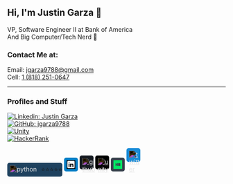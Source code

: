 ## Hi, I'm Justin Garza 🍌  
VP, Software Engineer II at Bank of America  
And Big Computer/Tech Nerd 🧠

### Contact Me at:  
Email: jgarza9788@gmail.com  
Cell: [1 (818) 251-0647](tel:18182510647)

---

### Profiles and Stuff
[![Linkedin: Justin Garza](https://img.shields.io/badge/-Justin_Garza-blue?style=for-the-badge&logo=Linkedin&logoColor=white&link=https://www.linkedin.com/in/justin-garza-9a684a44/)](https://www.linkedin.com/in/justin-garza-9a684a44/)  
[![GitHub: jgarza9788](https://img.shields.io/badge/jgarza9788-161b22?&style=for-the-badge&logo=github)](https://github.com/jgarza9788)  
[![Unity](https://img.shields.io/badge/Justin_Garza-000000.svg?style=for-the-badge&logo=unity)](https://assetstore.unity.com/publishers/7928)  
[![HackerRank](https://img.shields.io/badge/-jgarza9788-39424e?style=for-the-badge&logo=HackerRank&logoColor=2ec866&link=https://www.hackerrank.com/jgarza9788)](https://www.hackerrank.com/jgarza9788) 


<!-- https://simpleicons.org/ -->

<a href="https://www.linkedin.com/in/justin-garza-9a684a44/" style="display:inline-block">
<div style=" height:32px; background-color: #1e415e; border-radius: 5px;display:inline-block;" >
<img src="https://raw.githubusercontent.com/simple-icons/simple-icons/develop/icons/python.svg" alt="python" width="20" height="20" style="max-width: 100%;filter: invert(100%); padding: 6px;"> 
<div style="vertical-align: middle;display:inline-block;">
<text style="">⭐⭐⭐⭐⭐</text>
</div>
</div>
</a> 



<a href="https://www.linkedin.com/in/justin-garza-9a684a44/" style="display:inline-block">
<div style=" width:32px ; height:32px; background-color: #007ec6; border-radius: 5px;">
<img src="https://raw.githubusercontent.com/simple-icons/simple-icons/develop/icons/linkedin.svg" alt="linkedin" width="20" height="20" style="max-width: 100%;filter: invert(100%); padding: 6px;"> 
</div>
</a> 
<a href="https://github.com/jgarza9788" style="display:inline-block">
<div style=" width:32px ; height:32px; background-color: #161b22; border-radius: 5px;">
<img src="https://raw.githubusercontent.com/simple-icons/simple-icons/develop/icons/github.svg" alt="github" width="20" height="20" style="max-width: 100%;filter: invert(100%); padding: 6px;"> 
</div>
</a> 
</a> 
<a href="https://assetstore.unity.com/publishers/7928" style="display:inline-block">
<div style=" width:32px ; height:32px; background-color: #000000; border-radius: 5px;">
<img src="https://raw.githubusercontent.com/simple-icons/simple-icons/develop/icons/unity.svg" alt="unity" width="20" height="20" style="max-width: 100%;filter: invert(100%); padding: 6px;"> 
</div>
</a> 
</a> 
<a href="https://www.hackerrank.com/jgarza9788" style="display:inline-block">
<div style=" width:32px ; height:32px; background-color: #39424e; border-radius: 5px;">
<svg role="img" viewBox="0 0 24 24" xmlns="http://www.w3.org/2000/svg" style="max-width: 100%;fill:#00EA64;  padding: 6px;"><title>HackerRank</title><path d="M0 0v24h24V0zm9.95 8.002h1.805c.061 0 .111.05.111.111v7.767c0 .061-.05.111-.11.111H9.95c-.061 0-.111-.05-.111-.11v-2.87H7.894v2.87c0 .06-.05.11-.11.11H5.976a.11.11 0 01-.11-.11V8.112c0-.06.05-.11.11-.11h1.806c.061 0 .11.05.11.11v2.869H9.84v-2.87c0-.06.05-.11.11-.11zm2.999 0h5.778c.061 0 .111.05.111.11v7.767a.11.11 0 01-.11.112h-5.78a.11.11 0 01-.11-.11V8.111c0-.06.05-.11.11-.11z"/></svg>
</div>
</a> 
</a> 
<a href="https://twitter.com/JGarza9788" style="display:inline-block">
<div style=" width:32px ; height:32px; background-color: #1a8cd8; border-radius: 5px;">
<img src="https://raw.githubusercontent.com/simple-icons/simple-icons/develop/icons/twitter.svg" alt="twitter" width="20" height="20" style="max-width: 100%; filter: invert(100%); padding: 6px;"> 
</div>
</a>  


<!-- <a href="https://google.com" style="display:inline-block">
<div style=" width:32px ; height:32px; background-color: #0366D6; border-radius: 5px;">
<img src="https://raw.githubusercontent.com/simple-icons/simple-icons/develop/icons/linkedin.svg" alt="linkedin" width="20" height="20" style="max-width: 100%;filter: invert(100%); padding: 6px;"> 
</div>
</a>  -->


<!-- <a href="https://google.com">
<img src="https://raw.githubusercontent.com/simple-icons/simple-icons/develop/icons/python.svg" alt="Python" align="left" width="15" height="15" style="max-width: 100%;filter: invert(100%);">
</a> -->



<!-- 
### [![HackerRank](https://img.shields.io/badge/-HackerRank-39424e?style=flat-square&logo=HackerRank&logoColor=2ec866&link=https://www.hackerrank.com/jgarza9788)](https://www.hackerrank.com/jgarza9788)  
#### Badges:
Python [⭐⭐⭐⭐⭐]  
Java [⭐⭐]  
SQL [⭐⭐⭐⭐⭐]  

#### Verified Skills:

✅ Python (Basic)  
✅ SQL (Basic, Intermediate, Advanced)  
✅ C# (Basic)   
-->











<!-- 
---

### Social Media:

[![Linkedin: Justin Garza](https://img.shields.io/badge/-Justin_Garza-blue?style=flat-square&logo=Linkedin&logoColor=white&link=https://www.linkedin.com/in/justin-garza-9a684a44/)](https://www.linkedin.com/in/justin-garza-9a684a44/)  
[![GitHub: jgarza9788](https://img.shields.io/badge/jgarza9788-161b22?&style=flat-square&logo=github)](https://github.com/jgarza9788)  
[![Unity](https://img.shields.io/badge/Justin_Garza-000000.svg?style=flat-square&logo=unity)](https://assetstore.unity.com/publishers/7928)  
[![HackerRank](https://img.shields.io/badge/-jgarza9788-39424e?style=flat-square&logo=HackerRank&logoColor=2ec866&link=https://www.hackerrank.com/jgarza9788)](https://www.hackerrank.com/jgarza9788)  
-->

<!--
<p>&nbsp;<img align="center" src="https://github-readme-stats.vercel.app/api?username=jgarza9788&show_icons=true&locale=en" alt="jgarza9788" /></p>
-->


<!--
[![Linkedin: Justin Garza](https://img.shields.io/badge/JGarza9788-E4405F?style=flat-square&logo=instagram&logoColor=white)](https://www.instagram.com/jgarza9788/)  
[![Linkedin: Justin Garza](https://img.shields.io/badge/Justin_Garza-1877F2?style=flat-square&logo=facebook&logoColor=white)](https://www.facebook.com/jgarza9788)  
-->

<!--
### Technologies & Tools

![](https://img.shields.io/badge/OS-Windows_10-informational?style=flat-square&logo=Windows&logoColor=white&color=0078d2)  
![](https://img.shields.io/badge/Editor-VS_Code-informational?style=flat-square&logo=visual-studio-code&logoColor=white&color=0078d2)  
![](https://img.shields.io/badge/Python-informational?style=flat-square&logo=python&logoColor=white&color=555555)  
![](https://img.shields.io/badge/JavaScript-informational?style=flat-square&logo=javascript&logoColor=white&color=555555)  
![](https://img.shields.io/badge/C++-informational?style=flat-square&logo=cplusplus&logoColor=white&color=555555)  
![](https://img.shields.io/badge/C%23-informational?style=flat-square&logo=csharp&logoColor=white&color=555555)  
![](https://img.shields.io/badge/Flutter-informational?style=flat-square&logo=flutter&logoColor=white&color=555555)  
![](https://img.shields.io/badge/Terminal-informational?style=flat-square&logo=windowsterminal&logoColor=white&color=555555)  
![](https://img.shields.io/badge/T_SQL-informational?style=flat-square&logo=microsoftsqlserver&logoColor=white&color=555555)  
![](https://img.shields.io/badge/Teradata-informational?style=flat-square&logo=teradata&logoColor=white&color=555555)  
![](https://img.shields.io/badge/PostgreSQL-informational?style=flat-square&logo=postgresql&logoColor=white&color=555555)
-->


<!--
AWS certificate
Azure certificate
Google Cloud certificate

data analytics
project management
block chain (multi-course)
-->

<!--
https://grow.google/certificates/data-analytics/
https://grow.google/certificates/project-management/
https://www.coursera.org/specializations/blockchain#courses

https://digitalskills.cpie.csulb.edu/software-development-bootcamp/ - 15k
-->
